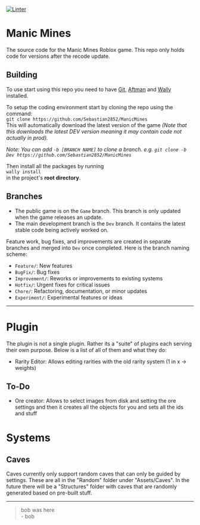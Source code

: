 [![Linter](https://github.com/Sebastian2852/ManicMines/actions/workflows/Lint.yml/badge.svg?event=push)](https://github.com/Sebastian2852/ManicMines/actions/workflows/Lint.yml)

# Manic Mines
The source code for the Manic Mines Roblox game. This repo only holds code for versions after the recode update.

## Building
To use start using this repo you need to have [Git](https://git-scm.com/), [Aftman](https://github.com/LPGhatguy/aftman) and [Wally](https://wally.run/) installed.

To setup the coding environment start by cloning the repo using the command:  
```git clone https://github.com/Sebastian2852/ManicMines```  
This will automatically download the latest version of the game *(Note that this downloads the latest DEV version meaning it may contain code not actually in prod).*  

*Note: You can add `-b [BRANCH NAME]` to clone a branch. e.g. ```git clone -b Dev https://github.com/Sebastian2852/ManicMines```*  

Then install all the packages by running  
`wally install`  
in the project's **root directory**.  

## Branches
- The public game is on the `Game` branch. This branch is only updated when the game releases an update.
- The main development branch is the `Dev` branch. It contains the latest stable code being actively worked on.

Feature work, bug fixes, and improvements are created in separate branches and merged into `Dev` once completed. Here is the branch naming scheme:

- `Feature/`: New features
- `BugFix/`: Bug fixes
- `Improvement/`: Reworks or improvements to existing systems
- `Hotfix/`: Urgent fixes for critical issues
- `Chore/`: Refactoring, documentation, or minor updates
- `Experiment/`: Experimental features or ideas

---

# Plugin
The plugin is not a single plugin. Rather its a "suite" of plugins each serving their own purpose. Below is a list of all of them and what they do:  
- Rarity Editor: Allows editing rarities with the old rarity system (1 in x -> weights)

## To-Do
- Ore creator: Allows to select images from disk and setting the ore settings and then it creates all the objects for you and sets all the ids and stuff

# Systems
## Caves
Caves currently only support random caves that can only be guided by settings. These are all in the "Random" folder under "Assets/Caves". In the future there will be a "Structures" folder with caves that are randomly generated based on pre-built stuff.

---

> bob was here  
> \- bob
